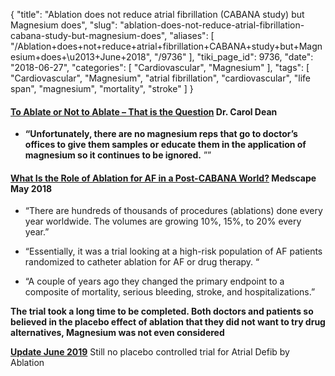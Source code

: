 {
    "title": "Ablation does not reduce atrial fibrillation (CABANA study) but Magnesium does",
    "slug": "ablation-does-not-reduce-atrial-fibrillation-cabana-study-but-magnesium-does",
    "aliases": [
        "/Ablation+does+not+reduce+atrial+fibrillation+CABANA+study+but+Magnesium+does+\u2013+June+2018",
        "/9736"
    ],
    "tiki_page_id": 9736,
    "date": "2018-06-27",
    "categories": [
        "Cardiovascular",
        "Magnesium"
    ],
    "tags": [
        "Cardiovascular",
        "Magnesium",
        "atrial fibrillation",
        "cardiovascular",
        "life span",
        "magnesium",
        "mortality",
        "stroke"
    ]
}


#### [To Ablate or Not to Ablate – That is the Question](https://drcarolyndean.com/2018/06/to-ablate-or-not-to-ablate-that-is-the-question/) Dr. Carol Dean

*  **“Unfortunately, there are no magnesium reps that go to doctor’s offices to give them samples or educate them in the application of magnesium so it continues to be ignored.** ””

#### [What Is the Role of Ablation for AF in a Post-CABANA World?](https://www.medscape.com/viewarticle/896837?nlid=122693_3861&src=WNL_mdplsfeat_180522_mscpedit_card&uac=70121MT&spon=2&impID=1639092&faf=1) Medscape  May 2018

* “There are hundreds of thousands of procedures (ablations) done every year worldwide. The volumes are growing 10%, 15%, to 20% every year.”

* “Essentially, it was a trial looking at a high-risk population of AF patients randomized to catheter ablation for AF or drug therapy. “

* “A couple of years ago they changed the primary endpoint to a composite of mortality, serious bleeding, stroke, and hospitalizations.”

 **The trial took a long time to be completed.  Both doctors and patients so believed in the placebo effect of ablation that they did not want to try drug alternatives,  Magnesium was not even considered** 

 **[Update June 2019](https://drcarolyndean.com/2019/06/what-no-definitive-afib-ablation-study/)**  Still no placebo controlled trial for Atrial Defib by Ablation